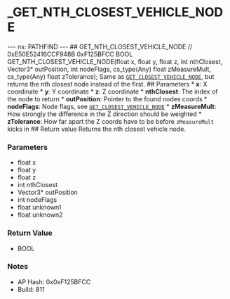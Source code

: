 # _GET_NTH_CLOSEST_VEHICLE_NODE

--- ns: PATHFIND --- ## GET_NTH_CLOSEST_VEHICLE_NODE  // 0xE50E52416CCF948B 0xF125BFCC BOOL GET_NTH_CLOSEST_VEHICLE_NODE(float x, float y, float z, int nthClosest, Vector3* outPosition, int nodeFlags, cs_type(Any) float zMeasureMult, cs_type(Any) float zTolerance);  Same as [`GET_CLOSEST_VEHICLE_NODE`](#_0x240A18690AE96513), but returns the nth closest node instead of the first.  ## Parameters * **x**: X coordinate * **y**: Y coordinate * **z**: Z coordinate * **nthClosest**: The index of the node to return * **outPosition**: Pointer to the found nodes coords * **nodeFlags**: Node flags, see [`GET_CLOSEST_VEHICLE_NODE`](#_0x240A18690AE96513) * **zMeasureMult**: How strongly the difference in the Z direction should be weighted * **zTolerance**: How far apart the Z coords have to be before `zMeasureMult` kicks in  ## Return value Returns the nth closest vehicle node.

### Parameters
* float x
* float y
* float z
* int nthClosest
* Vector3* outPosition
* int nodeFlags
* float unknown1
* float unknown2

### Return Value
* BOOL

### Notes
* AP Hash: 0x0xF125BFCC
* Build: 811

